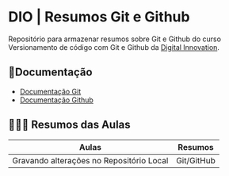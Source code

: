 # DIO | Resumos Git e Github

Repositório para armazenar resumos sobre Git e Github do curso Versionamento de código com Git e Github da [Digital Innovation](https://www.dio.me/).

## 📃Documentação
- [Documentação Git](https://git-scm.com/doc)
- [Documentação Github](https://docs.github.com/)

## 👩🏽‍💻 Resumos das Aulas

| Aulas  | Resumos |
| ------------- | ------------- |
| Gravando alterações no Repositório Local  | Git/GitHub  |